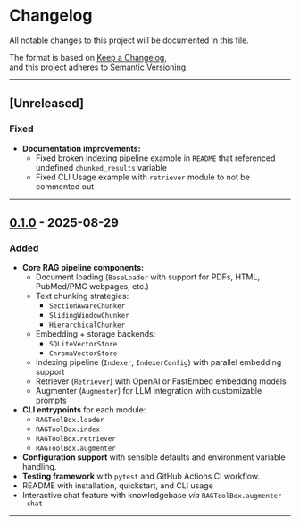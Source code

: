 # Changelog

All notable changes to this project will be documented in this file.

The format is based on [Keep a Changelog](https://keepachangelog.com/en/1.1.0/),  
and this project adheres to [Semantic Versioning](https://semver.org/spec/v2.0.0.html).

---

## [Unreleased]

### Fixed

- **Documentation improvements:**
  - Fixed broken indexing pipeline example in `README` that referenced undefined `chunked_results` variable
  - Fixed CLI Usage example with `retriever` module to not be commented out

---

## [0.1.0] - 2025-08-29

### Added

- **Core RAG pipeline components:**
  - Document loading (`BaseLoader` with support for PDFs, HTML, PubMed/PMC webpages, etc.)
  - Text chunking strategies:
    - `SectionAwareChunker`
    - `SlidingWindowChunker`
    - `HierarchicalChunker`
  - Embedding + storage backends:
    - `SQLiteVectorStore`
    - `ChromaVectorStore`
  - Indexing pipeline (`Indexer`, `IndexerConfig`) with parallel embedding support
  - Retriever (`Retriever`) with OpenAI or FastEmbed embedding models
  - Augmenter (`Augmenter`) for LLM integration with customizable prompts
- **CLI entrypoints** for each module:
  - `RAGToolBox.loader`
  - `RAGToolBox.index`
  - `RAGToolBox.retriever`
  - `RAGToolBox.augmenter`
- **Configuration support** with sensible defaults and environment variable handling.
- **Testing framework** with `pytest` and GitHub Actions CI workflow.
- README with installation, quickstart, and CLI usage
- Interactive chat feature with knowledgebase *via* `RAGToolBox.augmenter --chat`

---

[0.1.0]: https://github.com/Nick-Nunley/RAGToolBox/releases/tag/v0.1.0
